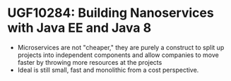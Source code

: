 # UGF10284: Building Nanoservices with Java EE and Java 8

* Microservices are not "cheaper," they are purely a construct to split up projects into independent components and allow companies to move faster by throwing more resources at the projects
* Ideal is still small, fast and monolithic from a cost perspective.
